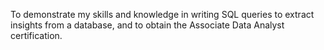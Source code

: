 To demonstrate my skills and knowledge in writing SQL queries to extract insights from a database, and to obtain the Associate Data Analyst certification.
